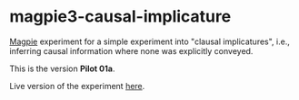 # magpie3-causal-implicature

[Magpie](https://magpie-experiments.org/) experiment for a simple experiment into "clausal implicatures", i.e., inferring causal information where none was explicitly conveyed.

This is the version **Pilot 01a**.

Live version of the experiment [here](https://magpie-ea.github.io/magpie3-causal-implicature/experiments/pilot-01a).
